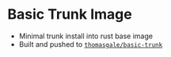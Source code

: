 # Basic Trunk Image
- Minimal trunk install into rust base image
- Built and pushed to [`thomasgale/basic-trunk`](https://hub.docker.com/repository/docker/thomasgale/basic-trunk)
